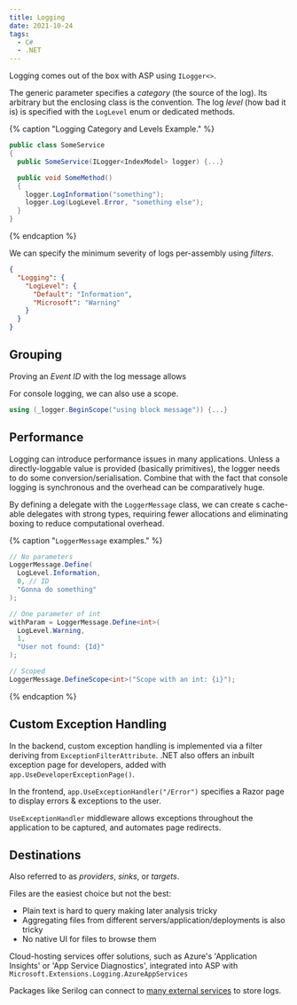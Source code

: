 ```yaml
---
title: Logging
date: 2021-10-24
tags:
  - C#
  - .NET
---
```


Logging comes out of the box with ASP using `ILogger<>`.

The generic parameter specifies a _category_ (the source of the log). Its
arbitrary but the enclosing class is the convention. The log _level_ (how bad it
is) is specified with the `LogLevel` enum or dedicated methods.

{% caption "Logging Category and Levels Example." %}

```c#
public class SomeService
{
  public SomeService(ILogger<IndexModel> logger) {...}

  public void SomeMethod()
  {
    logger.LogInformation("something");
    logger.Log(LogLevel.Error, "something else");
  }
}
```

{% endcaption %}

We can specify the minimum severity of logs per-assembly using _filters_.

```json
{
  "Logging": {
    "LogLevel": {
      "Default": "Information",
      "Microsoft": "Warning"
    }
  }
}
```

## Grouping

Proving an _Event ID_ with the log message allows

For console logging, we can also use a scope.

```c#
using (_logger.BeginScope("using block message")) {...}
```

## Performance

Logging can introduce performance issues in many applications. Unless a
directly-loggable value is provided (basically primitives), the logger needs to
do some conversion/serialisation. Combine that with the fact that console
logging is synchronous and the overhead can be comparatively huge.

By defining a delegate with the `LoggerMessage` class, we can create s
cache-able delegates with strong types, requiring fewer allocations and
eliminating boxing to reduce computational overhead.

{% caption "`LoggerMessage` examples." %}

```c#
// No parameters
LoggerMessage.Define(
  LogLevel.Information,
  0, // ID
  "Gonna do something"
);

// One parameter of int
withParam = LoggerMessage.Define<int>(
  LogLevel.Warning,
  1,
  "User not found: {Id}"
);

// Scoped
LoggerMessage.DefineScope<int>("Scope with an int: {i}");
```

{% endcaption %}

## Custom Exception Handling

In the backend, custom exception handling is implemented via a filter deriving
from `ExceptionFilterAttribute`. .NET also offers an inbuilt exception page for
developers, added with `app.UseDeveloperExceptionPage()`.

In the frontend, `app.UseExceptionHandler("/Error")` specifies a Razor page to
display errors & exceptions to the user.

`UseExceptionHandler` middleware allows exceptions throughout the application to
be captured, and automates page redirects.

## Destinations

Also referred to as _providers_, _sinks_, or _targets_.

Files are the easiest choice but not the best:

- Plain text is hard to query making later analysis tricky
- Aggregating files from different servers/application/deployments is also
  tricky
- No native UI for files to browse them

Cloud-hosting services offer solutions, such as Azure's 'Application Insights'
or 'App Service Diagnostics', integrated into ASP with
`Microsoft.Extensions.Logging.AzureAppServices`

Packages like Serilog can connect to
[many external services](https://github.com/serilog/serilog/wiki/Provided-Sinks#list-of-available-sinks)
to store logs.
